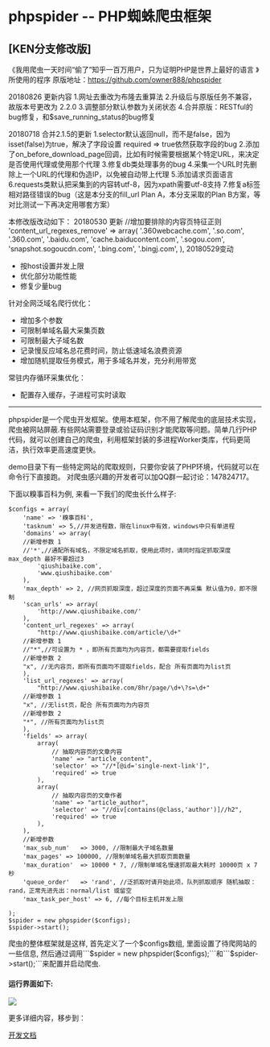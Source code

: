 # phpspider -- PHP蜘蛛爬虫框架
## [KEN分支修改版]

《我用爬虫一天时间“偷了”知乎一百万用户，只为证明PHP是世界上最好的语言 》所使用的程序
原版地址：https://github.com/owner888/phpspider

20180826 更新内容
1.网址去重改为布隆去重算法
2.升级后与原版任务不兼容，故版本号更改为 2.2.0
3.调整部分默认参数为关闭状态
4.合并原版：RESTful的bug修复，和$save_running_status的bug修复

20180718 合并2.1.5的更新
1.selector默认返回null，而不是false，因为isset(false)为true，解决了字段设置 required => true依然获取字段的bug
2.添加了on_before_download_page回调，比如有时候需要根据某个特定URL，来决定是否使用代理或使用那个代理
3.修复db类处理事务的bug
4.采集一个URL时先删除上一个URL的代理和伪造IP，以免被自动带上代理
5.添加请求页面语言
6.requests类默认把采集到的内容转utf-8，因为xpath需要utf-8支持
7.修复a标签相对路径错误的bug（这是本分支的fill_url Plan A，本分支采取的Plan B方案，等对比测试一下再决定用哪套方案）

本修改版改动如下：
20180530 更新
    //增加要排除的内容页特征正则
    'content_url_regexes_remove' => array(
        '.360webcache.com',
        '.so.com',
        '.360.com',
        '.baidu.com',
        'cache.baiducontent.com',
        '.sogou.com',
        'snapshot.sogoucdn.com',
        '.bing.com',
        '.bingj.com',
    ),
20180529变动
- 按host设置并发上限
- 优化部分功能性能
- 修复少量bug

针对全网泛域名爬行优化：
- 增加多个参数
- 可限制单域名最大采集页数
- 可限制最大子域名数
- 记录慢反应域名总花费时间，防止低速域名浪费资源
- 增加随机提取任务模式，用于多域名并发，充分利用带宽

常驻内存循环采集优化：
- 配置存入缓存，子进程可实时读取

-----------------------------

phpspider是一个爬虫开发框架。使用本框架，你不用了解爬虫的底层技术实现，爬虫被网站屏蔽.有些网站需要登录或验证码识别才能爬取等问题。简单几行PHP代码，就可以创建自己的爬虫，利用框架封装的多进程Worker类库，代码更简洁，执行效率更高速度更快。

demo目录下有一些特定网站的爬取规则，只要你安装了PHP环境，代码就可以在命令行下直接跑。 对爬虫感兴趣的开发者可以加QQ群一起讨论：147824717。

下面以糗事百科为例, 来看一下我们的爬虫长什么样子:

```
$configs = array(
    'name' => '糗事百科',
    'tasknum' => 5,//并发进程数，限在linux中有效，windows中只有单进程
    'domains' => array(
	//新增参数 1
	//'*',//通配所有域名，不限定域名抓取，使用此项时，请同时指定抓取深度 max_depth 最好不要超过3
        'qiushibaike.com',
        'www.qiushibaike.com'
    ),
    'max_depth' => 2, //网页抓取深度，超过深度的页面不再采集 默认值为0，即不限制
    'scan_urls' => array(
        'http://www.qiushibaike.com/'
    ),
    'content_url_regexes' => array(
        "http://www.qiushibaike.com/article/\d+"
	//新增参数 1
	//"*",//可设置为 * ，即所有页面均为内容页，都需要提取fields
	//新增参数 2
	"x", //无内容页，即所有页面均不提取fields，配合 所有页面均为list页
    ),
    'list_url_regexes' => array(
        "http://www.qiushibaike.com/8hr/page/\d+\?s=\d+"
	//新增参数 1
	"x", //无list页，配合 所有页面均为内容页
	//新增参数 2
	"*", //所有页面均为list页
    ),
    'fields' => array(
        array(
            // 抽取内容页的文章内容
            'name' => "article_content",
            'selector' => "//*[@id='single-next-link']",
            'required' => true
        ),
        array(
            // 抽取内容页的文章作者
            'name' => "article_author",
            'selector' => "//div[contains(@class,'author')]//h2",
            'required' => true
        ),
    ),
    //新增参数
	'max_sub_num'	=> 3000, //限制最大子域名数量
	'max_pages'	=> 100000, //限制单域名最大抓取页面数量
	'max_duration'	=> 10000 * 7, //限制单域名慢速抓取最大耗时 10000页 x 7秒
	'queue_order'	=> 'rand', //泛抓取时请开始此项，队列抓取顺序 随机抽取：rand，正常先进先出：normal/list 或留空
	'max_task_per_host'	=> 6, //每个目标主机并发上限

);
$spider = new phpspider($configs);
$spider->start();
```
爬虫的整体框架就是这样, 首先定义了一个$configs数组, 里面设置了待爬网站的一些信息, 然后通过调用```$spider = new phpspider($configs);```和```$spider->start();```来配置并启动爬虫.

#### 运行界面如下:

![](http://www.epooll.com/zhihu/pachong.gif)

更多详细内容，移步到：

[开发文档](http://doc.phpspider.org)

